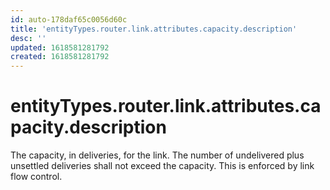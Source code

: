 ```yaml
---
id: auto-178daf65c0056d60c
title: 'entityTypes.router.link.attributes.capacity.description'
desc: ''
updated: 1618581281792
created: 1618581281792
---
```

# entityTypes.router.link.attributes.capacity.description

The capacity, in deliveries, for the link.  The number of undelivered plus unsettled deliveries shall not exceed the capacity.  This is enforced by link flow control.
